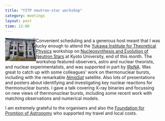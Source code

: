 ```yaml
---
title: "YITP neutron-star workshop"
category: meetings
layout: post
time: 12:00
---
```

<p>
<img src="/images/20250127_124437.jpeg" width="100" align="left">
Convenient scheduling and a generous host meant that I was lucky enough to
attend the 
<a href="https://www.kyoto-u.ac.jp/en/about/profile/faculty/research-institutes/yukawa-institute-for-theoretical-physics-yitp">Yukawa
Institute for Theoretical Physics</a> workshop on 
<a href="https://indico.yukawa.kyoto-u.ac.jp/e/xrb2025">Nucleosynthesis
and Evolution of Neutron Stars</a> at Kyoto University, end of this month. 
The workshop featured observers, astro and nuclear theorists, and nuclear
experimentalists, and was supported in part by 
<a href="https://www.irenaweb.org">IReNA</a>. Was great to catch up with
some colleagues' work on thermonuclear bursts, including with the
remarkable 
<a href="https://arxiv.org/abs/2412.03016"><em>NinjaSat</em></a>
satellite. Also lots of presentations and posters about identifying and
investigating key nuclear reactions for thermonuclear bursts.
I gave a talk covering X-ray binaries and focussing on new views of
thermonuclear bursts, including some recent work with matching
observations and numerical models.
</p>
<p>I am extremely grateful to the organisers and also the 
<a href="http://www.fpastron.jp">Foundation for Promtion of Astronomy</a>
who supported my travel and local costs.
</p>
